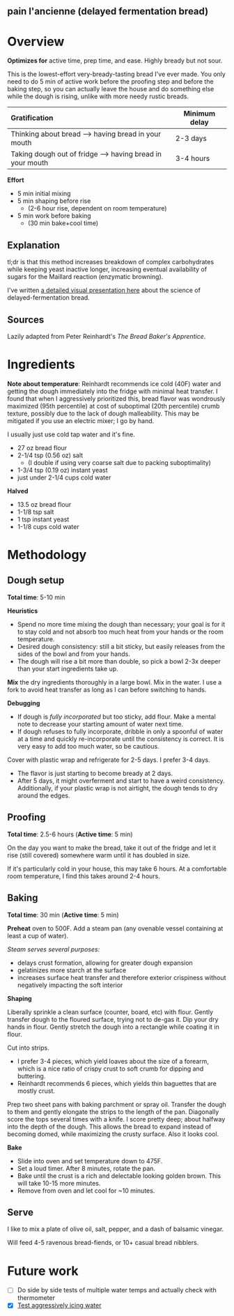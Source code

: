 pain l'ancienne (delayed fermentation bread)
-----

# Overview

**Optimizes for** active time, prep time, and ease. Highly bready but not sour.

This is the lowest-effort very-bready-tasting bread I've ever made. You only need to do 5 min of active work before the proofing step and before the baking step, so you can actually leave the house and do something else while the dough is rising, unlike with more needy rustic breads.

Gratification | Minimum delay
:--- | ---
Thinking about bread --> having bread in your mouth | 2-3 days
Taking dough out of fridge --> having bread in your mouth | 3-4 hours

**Effort**
+ 5 min initial mixing
+ 5 min shaping before rise
  + (2-6 hour rise, dependent on room temperature)
+ 5 min work before baking
  + (30 min bake+cool time)

## Explanation

tl;dr is that this method increases breakdown of complex carbohydrates while keeping yeast inactive longer, increasing eventual availability of sugars for the Maillard reaction (enzymatic browning).

I've written [a detailed visual presentation here](https://docs.google.com/presentation/d/1rHwvIju0Y6v59li60ozArehN2Ak4jTAfD6dlT3CjaIU/edit?usp=sharing) about the science of delayed-fermentation bread.

## Sources
Lazily adapted from Peter Reinhardt's *The Bread Baker's Apprentice*.

# Ingredients

**Note about temperature**: Reinhardt recommends ice cold (40F) water and getting the dough immediately into the fridge with minimal heat transfer. I found that when I aggressively prioritized this, bread flavor was wondrously maximized (95th percentile) at cost of suboptimal (20th percentile) crumb texture, possibly due to the lack of dough malleability. This may be mitigated if you use an electric mixer; I go by hand.

I usually just use cold tap water and it's fine.

+ 27 oz bread flour
+ 2-1/4 tsp (0.56 oz) salt
  + (I double if using very coarse salt due to packing suboptimality)
+ 1-3/4 tsp (0.19 oz) instant yeast
+ just under 2-1/4 cups cold water

**Halved**
+ 13.5 oz bread flour
+ 1-1/8 tsp salt
+ 1 tsp instant yeast
+ 1-1/8 cups cold water

# Methodology

## Dough setup

**Total time**: 5-10 min

**Heuristics**
+ Spend no more time mixing the dough than necessary; your goal is for it to stay cold and not absorb too much heat from your hands or the room temperature.
+ Desired dough consistency: still a bit sticky, but easily releases from the sides of the bowl and from your hands.
+ The dough will rise a bit more than double, so pick a bowl 2-3x deeper than your start ingredients take up.

**Mix** the dry ingredients thoroughly in a large bowl. Mix in the water. I use a fork to avoid heat transfer as long as I can before switching to hands.

**Debugging**
+ If dough is *fully incorporated* but too sticky, add flour. Make a mental note to decrease your starting amount of water next time.
+ If dough refuses to fully incorporate, dribble in only a spoonful of water at a time and quickly re-incorporate until the consistency is correct. It is very easy to add too much water, so be cautious.

Cover with plastic wrap and refrigerate for 2-5 days. I prefer 3-4 days.
  + The flavor is just starting to become bready at 2 days.
  + After 5 days, it might overferment and start to have a weird consistency. Additionally, if your plastic wrap is not airtight, the dough tends to dry around the edges.

## Proofing

**Total time**: 2.5-6 hours (**Active time**: 5 min)

On the day you want to make the bread, take it out of the fridge and let it rise (still covered) somewhere warm until it has doubled in size.

If it's particularly cold in your house, this may take 6 hours. At a comfortable room temperature, I find this takes around 2-4 hours.

## Baking

**Total time**: 30 min (**Active time**: 5 min)

**Preheat** oven to 500F. Add a steam pan (any ovenable vessel containing at least a cup of water).

*Steam serves several purposes:*
  + delays crust formation, allowing for greater dough expansion
  + gelatinizes more starch at the surface
  + increases surface heat transfer and therefore exterior crispiness without negatively impacting the soft interior

**Shaping**

Liberally sprinkle a clean surface (counter, board, etc) with flour. Gently transfer dough to the floured surface, trying not to de-gas it. Dip your dry hands in flour. Gently stretch the dough into a rectangle while coating it in flour.

Cut into strips.
  + I prefer 3-4 pieces, which yield loaves about the size of a forearm, which is a nice ratio of crispy crust to soft crumb for dipping and buttering.
  + Reinhardt recommends 6 pieces, which yields thin baguettes that are mostly crust.

Prep two sheet pans with baking parchment or spray oil. Transfer the dough to them and gently elongate the strips to the length of the pan. Diagonally score the tops several times with a knife. I score pretty deep; about halfway into the depth of the dough. This allows the bread to expand instead of becoming domed, while maximizing the crusty surface. Also it looks cool.

**Bake**

+ Slide into oven and set temperature down to 475F.
+ Set a loud timer. After 8 minutes, rotate the pan.
+ Bake until the crust is a rich and delectable looking golden brown. This will take 10-15 more minutes.
+ Remove from oven and let cool for ~10 minutes.

## Serve

I like to mix a plate of olive oil, salt, pepper, and a dash of balsamic vinegar.

Will feed 4-5 ravenous bread-fiends, or 10+ casual bread nibblers.

# Future work

- [ ] Do side by side tests of multiple water temps and actually check with thermometer
- [x] [Test aggressively icing water](http://rfeat.tumblr.com/post/157520466846)
